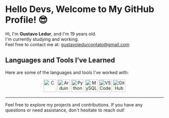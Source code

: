 # Hello Devs, Welcome to My GitHub Profile! 😎

Hi, I'm **Gustavo Ledur**, and I'm 19 years old.\
I'm currently studying and working.\
Feel free to contact me at: [gustavoledurcontato@gmail.com](mailto:gustavoledurcontato@gmail.com)

## Languages and Tools I’ve Learned

Here are some of the languages and tools I've worked with:

<div align="center">
  <img src="https://cdn.jsdelivr.net/gh/devicons/devicon@latest/icons/c/c-original.svg" width="40" height="40" alt="C"/>
  <img src="https://cdn.jsdelivr.net/gh/devicons/devicon@latest/icons/arduino/arduino-original-wordmark.svg" width="40" height="40" alt="Arduino"/>
  <img src="https://cdn.jsdelivr.net/gh/devicons/devicon@latest/icons/python/python-original-wordmark.svg" width="40" height="40" alt="Python"/>
  <img src="https://cdn.jsdelivr.net/gh/devicons/devicon@latest/icons/mysql/mysql-original-wordmark.svg" width="40" height="40" alt="MySQL"/>
  <img src="https://cdn.jsdelivr.net/gh/devicons/devicon@latest/icons/vscode/vscode-original.svg" width="40" height="40" alt="VSCode"/>
  <img src="https://cdn.jsdelivr.net/gh/devicons/devicon@latest/icons/github/github-original.svg" width="40" height="40" alt="GitHub"/>
</div>

---

Feel free to explore my projects and contributions. If you have any questions or need assistance, don't hesitate to reach out!

